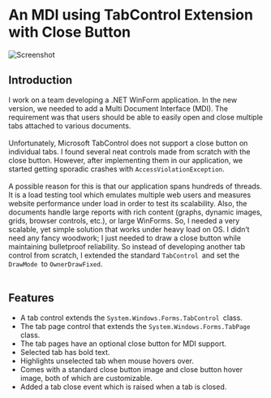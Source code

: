 # An MDI using TabControl Extension with Close Button
![Screenshot](http://www.stresstimulus.com/image/mdi.png)
<h2>Introduction</h2>
I work on a team developing a .NET WinForm application. In the new version, 
we needed to add a Multi Document Interface (MDI). The requirement was that 
users should be able to easily open and close multiple tabs attached to various 
documents.<br><br>
Unfortunately, Microsoft TabControl does not support a close button on 
individual tabs. I found several neat controls made from scratch with the close 
button. However, after implementing them in our application, we started getting 
sporadic crashes with <code>AccessViolationException</code>.<br><br>
A possible reason for this is that our application spans hundreds of threads. 
It is a load testing tool which emulates multiple web users and measures website 
performance under load in order to test its scalability. Also, the documents 
handle large reports with rich content (graphs, dynamic images, grids, browser 
controls, etc.), or large WinForms. So, I needed a very scalable, yet simple 
solution that works under heavy load on OS. I didn’t need any fancy woodwork; I 
just needed to draw a close button while maintaining bulletproof reliability. So 
instead of developing another tab control from scratch, I extended the standard <code>TabControl </code>and 
set the <code>DrawMode </code>to <code>OwnerDrawFixed</code>.<br><br>
<h2>Features</h2>
<ul>
	<li>A tab control extends the <code>System.Windows.Forms.TabControl </code>class.	</li>
	<li>The tab page control that extends the <code>System.Windows.Forms.TabPage </code>class.
	</li>
	<li>The tab pages have an optional close button for MDI support. </li>
	<li>Selected tab has bold text. </li>
	<li>Highlights unselected tab when mouse hovers over. </li>
	<li>Comes with a standard close button image and close button hover image, 
	both of which are customizable. </li>
	<li>Added a tab close event which is raised when a tab is closed. </li>
</ul>

